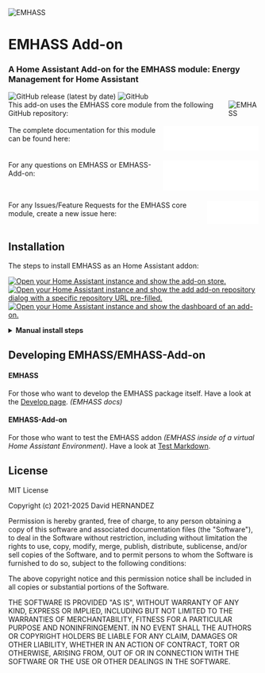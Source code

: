 <!-- markdown file presented on the main addon info tab -->

<img src="https://upload.wikimedia.org/wikipedia/commons/d/d3/Emhass_logo.svg" alt="EMHASS" width="300px">

# EMHASS Add-on

### A Home Assistant Add-on for the EMHASS module: Energy Management for Home Assistant
<a style="text-decoration:none" href="https://github.com/davidusb-geek/emhass/releases">
    <img alt="GitHub release (latest by date)" src="https://img.shields.io/github/v/release/davidusb-geek/emhass">
  </a>
<a style="text-decoration:none" href="https://github.com/davidusb-geek/emhass/blob/master/LICENSE">
    <img alt="GitHub" src="https://img.shields.io/github/license/davidusb-geek/emhass">
  </a>

</br>

<div style="display: flex;">
This add-on uses the EMHASS core module from the following GitHub repository:
&nbsp; &nbsp;
<a style="text-decoration:none" href="https://github.com/davidusb-geek/emhass">
    <img src="https://raw.githubusercontent.com/davidusb-geek/emhass/master/docs/images/EMHASS_button.svg" alt="EMHASS">
</a>
</div>

</br>

<div style="display: flex;">
The complete documentation for this module can be found here:
&nbsp; &nbsp;
<a style="text-decoration:none" href="https://emhass.readthedocs.io/en/latest/">
    <img src="https://raw.githubusercontent.com/davidusb-geek/emhass/master/docs/images/Documentation_button.svg" alt="Documentation">
</a>
</div>

</br>

<div style="display: flex;">
For any questions on EMHASS or EMHASS-Add-on:
&nbsp; &nbsp;
<a style="text-decoration:none" href="https://community.home-assistant.io/t/emhass-an-energy-management-for-home-assistant/338126">
    <img src="https://raw.githubusercontent.com/davidusb-geek/emhass/master/docs/images/Community_button.svg" alt="Community">
</a>
</div>

</br>

<div style="display: flex;">
For any Issues/Feature Requests for the EMHASS core module, create a new issue here:
&nbsp; &nbsp;
<a style="text-decoration:none" href="https://github.com/davidusb-geek/emhass/issues">
    <img src="https://raw.githubusercontent.com/davidusb-geek/emhass/master/docs/images/Issues_button.svg" alt="Issues">
</a>
</div>

## Installation

The steps to install EMHASS as an Home Assistant addon:

<a href="https://my.home-assistant.io/redirect/supervisor_store/" target="_blank" rel="noreferrer noopener"><img src="https://my.home-assistant.io/badges/supervisor_store.svg" alt="Open your Home Assistant instance and show the add-on store." /></a>  
<a href="https://my.home-assistant.io/redirect/supervisor_add_addon_repository/?repository_url=https%3A%2F%2Fgithub.com%2Fdavidusb-geek%2Femhass-add-on" target="_blank" rel="noreferrer noopener"><img src="https://my.home-assistant.io/badges/supervisor_add_addon_repository.svg" alt="Open your Home Assistant instance and show the add add-on repository dialog with a specific repository URL pre-filled." /></a>  
<a href="https://my.home-assistant.io/redirect/supervisor_addon/?addon=5b918bf2_emhass" target="_blank" rel="noreferrer noopener"><img src="https://my.home-assistant.io/badges/supervisor_addon.svg" alt="Open your Home Assistant instance and show the dashboard of an add-on." /></a>

<details>
<summary><b> Manual install steps</b></summary>
    
## Installation Method 1
1) Add the EMHASS-Add-on repository to the HAOS add-on store

    - To install add the EMHASS Add-on repository in the Home Assistant store, follow [these steps](https://www.home-assistant.io/common-tasks/os/#installing-third-party-add-ons)

    - This will be: Configuration > Add-ons & Backups open the add-on store > Add the URL of the repository (e.g https://github.com/davidusb-geek/emhass-add-on) and then press "Add".

2) Install the EMHASS Add-on 
    - Look for the EMHASS Add-on tab and when inside the Add-on click on `install`.
      - The installation may take some time depending on your hardware.

3) Start the EMHASS addon
    - Once installed, head into the EMHASS addon
    - click `start` to start the EMHASS web server
      -  For consistent use, it is recommended that you enable: `Show in sidebar`,`Watchdog` and `Start on boot `

4) Open the EMHASS web interface, and configure parameters
    - Click `OPEN WEB UI` to enter the EMHASS web server
    - Click the cog icon ⚙️  to to enter the emhass configuration page
    - Insert your user specific parameters
      - For users who wish to use `Solcast` or `Forecast.Solar` insert your secrets in the Home Assistant EMHASS configuration page, under `Show unused optional configuration options`. (E.g: `localhost:8123/hassio/addon/emhass/config`)

## Installation Method 2 - Manually changing EMHASS version
This method allows the user to select which EMHASS version to run _(via adjusting the Docker version tag)_. This second method of installation may be more preferable for users who wish to test EMHASS or rollback to a older stable version.   
_Warning: This method will override the Docker image tag, and therefore will require the user to manually adjust the tag to update. The user will also need to regularly check to see if the EMHASS-Add-on repository is up to date with the Github `main` branch_

1) Have a method of inserting commands
    - Two Addon options are [Terminal & SSH](https://github.com/home-assistant/addons/tree/master/ssh) and Community Add-on: [Studio Code Server](https://github.com/hassio-addons/addon-vscode)

2) Clone the `EMHASS-Add-on` repository into your `/addons` directory 
    ```bash
    cd ~/addons/
    git clone https://github.com/davidusb-geek/emhass-add-on.git
    ```

3) Specify what EMHASS version image to use
    - in the `emhass-add-on/emhass/config.yml` adjust the `version:` line to match the version of choice:
      ```bash
      # set version here 
      emhassVersion=v0.20.0
      # sed command to replace version line in config.yml 
      sed -i.bak "s/version:.*/version: $emhassVersion/g"  ~/addons/emhass-add-on/emhass/config.yml
      ```
4) Head to the Home Assistant add-on store and refresh addon cache
    - Settings > Add-ons > Add-on Store
    - Refresh Addon cache with: hamburger icon ☰ > Check for updates
    - Wait half a minute and refresh the page 

5) Install local version of EMHASS 
    - From here a new Addon Source under the name `Local add-ons` should appear _(if not repeat step 4)_
    - Install the EMHASS addon, Note: after clicking the EMHASS addon, the `Current version: ` Tag on the top left of the EMHASS card.

</details>

## Developing EMHASS/EMHASS-Add-on

#### **EMHASS**
For those who want to develop the EMHASS package itself. Have a look at the [Develop page](https://emhass.readthedocs.io/en/latest/develop.html). _(EMHASS docs)_ 

#### **EMHASS-Add-on**
For those who want to test the EMHASS addon _(EMHASS inside of a virtual Home Assistant Environment)_. Have a look at [Test Markdown](./emhass/Test.md).

## License

MIT License

Copyright (c) 2021-2025 David HERNANDEZ

Permission is hereby granted, free of charge, to any person obtaining a copy
of this software and associated documentation files (the "Software"), to deal
in the Software without restriction, including without limitation the rights
to use, copy, modify, merge, publish, distribute, sublicense, and/or sell
copies of the Software, and to permit persons to whom the Software is
furnished to do so, subject to the following conditions:

The above copyright notice and this permission notice shall be included in all
copies or substantial portions of the Software.

THE SOFTWARE IS PROVIDED "AS IS", WITHOUT WARRANTY OF ANY KIND, EXPRESS OR
IMPLIED, INCLUDING BUT NOT LIMITED TO THE WARRANTIES OF MERCHANTABILITY,
FITNESS FOR A PARTICULAR PURPOSE AND NONINFRINGEMENT. IN NO EVENT SHALL THE
AUTHORS OR COPYRIGHT HOLDERS BE LIABLE FOR ANY CLAIM, DAMAGES OR OTHER
LIABILITY, WHETHER IN AN ACTION OF CONTRACT, TORT OR OTHERWISE, ARISING FROM,
OUT OF OR IN CONNECTION WITH THE SOFTWARE OR THE USE OR OTHER DEALINGS IN THE
SOFTWARE.
